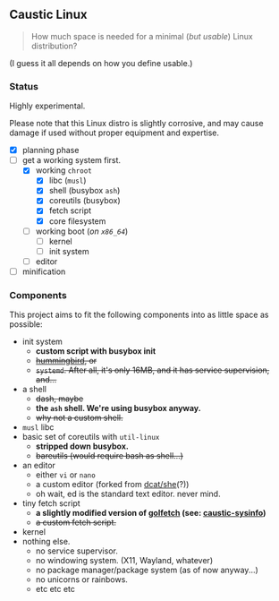 ## Caustic Linux

> How much space is needed for a minimal (*but usable*) Linux distribution?

(I guess it all depends on how you define usable.)

### Status

Highly experimental.

Please note that this Linux distro is slightly corrosive, and may cause
damage if used without proper equipment and expertise.

- [x] planning phase
- [ ] get a working system first.
	- [x] working `chroot`
		- [x] libc (`musl`)
		- [x] shell (busybox `ash`)
		- [x] coreutils (busybox)
		- [x] fetch script
		- [x] core filesystem
	- [ ] working boot (*on `x86_64`*)
		- [ ] kernel
		- [ ] init system
	- [ ] editor
- [ ] minification

### Components

This project aims to fit the following components into as little space as
possible:

- init system
	- **custom script with busybox init**
	- <s>[hummingbird](https://github.com/Sweets/hummingbird), or</s>
	- <s>`systemd`. After all, it's only 16MB, and it has service supervision, and...</s>
- a shell
	- <s>dash, maybe</s>
	- **the `ash` shell. We're using busybox anyway.**
	- <s>why not a custom shell.</s>
- `musl` libc
- basic set of coreutils with `util-linux`
	- **stripped down busybox.**
	- <s>bareutils (would require bash as shell...)</s>
- an editor
	- either `vi` or `nano`
	- a custom editor (forked from [dcat/she](https://github.com/dcat/she)(?))
	- oh wait, ed is the standard text editor. never mind.
- tiny fetch script
	- **a slightly modified version of
	[golfetch](https://github.com/dylanaraps/golfetch)
	(see: [caustic-sysinfo](https://github.com/kiedtl/caustic-sysinfo))**
	- <s>a custom fetch script.</s>
- kernel
- nothing else.
	- no service supervisor.
	- no windowing system. (X11, Wayland, whatever)
	- no package manager/package system (as of now anyway...)
	- no unicorns or rainbows.
	- etc etc etc
